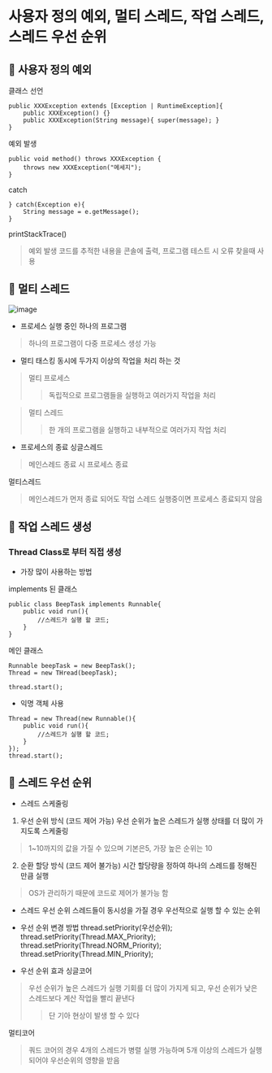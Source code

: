 사용자 정의 예외, 멀티 스레드, 작업 스레드, 스레드 우선 순위
==========================
## :wrench: 사용자 정의 예외
클래스 선언
```
public XXXException extends [Exception | RuntimeException]{
	public XXXException() {}
	public XXXException(String message){ super(message); }
}
```
예외 발생
```
public void method() throws XXXException {
	throws new XXXException("메세지");
} 
```
catch
```
} catch(Exception e){
	String message = e.getMessage();
}
```
printStackTrace()
> 예외 발생 코드를 추적한 내용을 콘솔에 출력, 프로그램 테스트 시 오류 찾을때 사용

## :wrench: 멀티 스레드  
![image](https://user-images.githubusercontent.com/96763658/174959960-b4bec33b-4cd2-41ce-8b7a-b622c75133af.png)  

* 프로세스
실행 중인 하나의 프로그램
> 하나의 프로그램이 다중 프로세스 생성 가능

* 멀티 태스킹
동시에 두가지 이상의 작업을 처리 하는 것
> 멀티 프로세스
>> 독립적으로 프로그램들을 실행하고 여러가지 작업을 처리

> 멀티 스레드
>> 한 개의 프로그램을 실행하고 내부적으로 여러가지 작업 처리

* 프로세스의 종료
싱글스레드
> 메인스레드 종료 시 프로세스 종료

멀티스레드
> 메인스레드가 먼저 종료 되어도 작업 스레드 실행중이면 프로세스 종료되지 않음

## :wrench: 작업 스레드 생성
### Thread Class로 부터 직접 생성
* 가장 많이 사용하는 방법

implements 된 클래스
```
public class BeepTask implements Runnable{
	public void run(){
		//스레드가 실행 할 코드;
	}
}
```

메인 클래스
```
Runnable beepTask = new BeepTask();
Thread = new THread(beepTask);

thread.start();
```

* 익명 객체 사용
```
Thread = new Thread(new Runnable(){
	public void run(){
		//스레드가 실행 할 코드;
	}
});
thread.start();
```

## :wrench: 스레드 우선 순위
* 스레드 스케줄링
1. 우선 순위 방식 (코드 제어 가능)
우선 순위가 높은 스레드가  실행 상태를 더 많이 가지도록 스케줄링
> 1~10까지의 값을 가질 수 있으며 기본은5, 가장 높은 순위는 10

2. 순환 할당 방식 (코드 제어 불가능)
시간 할당량을 정하여 하나의 스레드를 정해진 만큼 실행
> OS가 관리하기 때문에 코드로 제어가 불가능 함

* 스레드 우선 순위
스레드들이 동시성을 가질 경우 우선적으로 실행 할 수 있는 순위

* 우선 순위 변경 방법
thread.setPriority(우선순위);
thread.setPriority(Thread.MAX_Priority);
thread.setPriority(Thread.NORM_Priority);
thread.setPriority(Thread.MIN_Priority);

* 우선 순위 효과
싱글코어
> 우선 순위가 높은 스레드가 실행 기회를 더 많이 가지게 되고, 우선 순위가 낮은 스레드보다 계산 작업을 빨리 끝낸다
>> 단 기아 현상이 발생 할 수 있다

멀티코어
> 쿼드 코어의 경우 4개의 스레드가 병렬 실행 가능하며 5개 이상의 스레드가 실행되어야 우선순위의 영향을 받음
